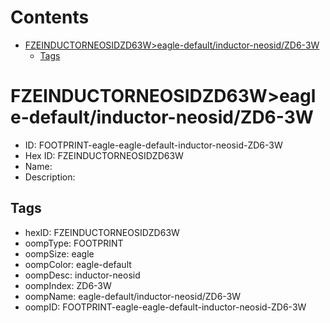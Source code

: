 



Contents
========

* [FZEINDUCTORNEOSIDZD63W>eagle-default/inductor-neosid/ZD6-3W](#fzeinductorneosidzd63weagle-defaultinductor-neosidzd6-3w)
	* [Tags](#tags)

# FZEINDUCTORNEOSIDZD63W>eagle-default/inductor-neosid/ZD6-3W

- ID: FOOTPRINT-eagle-eagle-default-inductor-neosid-ZD6-3W
- Hex ID: FZEINDUCTORNEOSIDZD63W
- Name: 
- Description: 

## Tags

- hexID: FZEINDUCTORNEOSIDZD63W
- oompType: FOOTPRINT
- oompSize: eagle
- oompColor: eagle-default
- oompDesc: inductor-neosid
- oompIndex: ZD6-3W
- oompName: eagle-default/inductor-neosid/ZD6-3W
- oompID: FOOTPRINT-eagle-eagle-default-inductor-neosid-ZD6-3W
